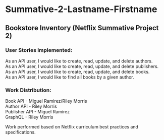 # Summative-2-Lastname-Firstname
## Bookstore Inventory (Netflix Summative Project 2)

### User Stories Implemented:
As an API user, I would like to create, read, update, and delete authors.  
As an API user, I would like to create, read, update, and delete publishers.  
As an API user, I would like to create, read, update, and delete books.  
As an API user, I would like to find all books by a given author.  

### Work Distribution:
Book API - Miguel Ramirez/Riley Morris  
Author API - Riley Morris  
Publisher API - Miguel Ramirez  
GraphQL - Riley Morris  

Work performed based on Netflix curriculum best practices and specifications.
